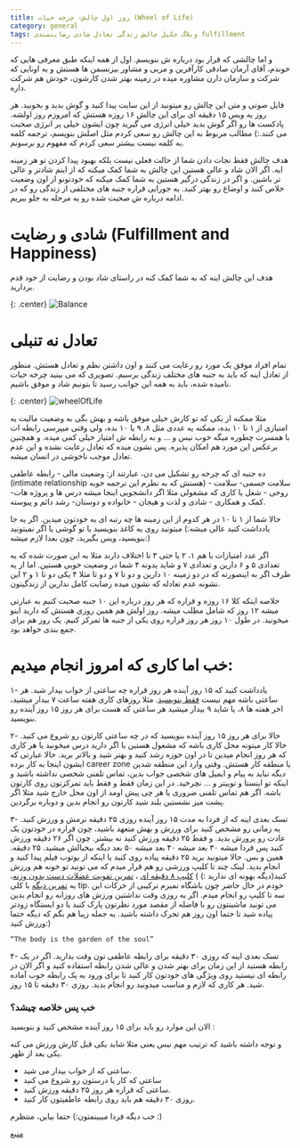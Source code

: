 ```yaml
---
title: روز اول چالش- چرخه حیات (Wheel of Life)
category: general
tags: وبلاگ جکیل چالش زندگی تعادل شادی رضایتمندی fulfillment
---
```



و اما چالشی که قرار بود درباره ش بنویسم. 
اول از همه اینکه طبق معرفی هایی که خوندم، آقای آرمان صادقی کارآفرین و مربی و مشاور بیزنسمن ها هستش و به اونایی که شرکت و سازمان دارن مشاوره میده در زمینه بهتر شدن کارشون، خودش هم شرکت داره. 

فایل صوتی و متن این چالش رو میتونید از این سایت پیدا کنید و گوش بدید و بخونید. هر روز یه ویس ۱۵ دقیقه ای برای این چالش ۱۶ روزه هستش که امروزم روز اولشه. پادکست ها رو اگر گوش بدید خیلی انرژی می گیرید چون ایشون خیلی پر انرژی صحبت می کنند.:) مطالب مربوط به این چالش رو سعی کردم مثل اصلش بنویسم، ترجمه کلمه به کلمه نیست بیشتر سعی کردم که مفهوم رو برسونم.

هدف چالش فقط نجات دادن شما از حالت فعلی نیست بلکه بهبود پیدا کردن تو هر زمینه ایه.
اگر الان شاد و عالی هستین این چالش به شما کمک میکنه که از اینم شادتر و عالی تر باشین. 
و اگر در زندگی درگیر هستین به شما کمک میکنه که خودتونو از اون وضعیت خلاص کنید و اوضاع رو بهتر کنید. یه جورایی قراره جنبه های مختلفی از زندگی رو که در ادامه درباره ش صحبت شده رو یه مرحله به جلو ببریم.

# شادی و رضایت (Fulfillment and Happiness)

هدف این چالش اینه که به شما کمک کنه در راستای شاد بودن و رضایت از خود قدم بردارید.

{: .center}
![Balance](https://titaniumsuccess.com/wp-content/uploads/2017/06/business-coaching-Wheel-of-Life.jpg)

# تعادل نه تنبلی
تمام افراد موفق یک مورد رو رعایت می کنند و اون داشتن نظم و تعادل هستش.
 منظور از تعادل اینه که باید به جنبه های مختلف زندگی برسیم.
 تصویری که می بینید چرخه حیات نامیده شده، باید به همه این جوانب رسید تا بتونیم شاد و موفق باشیم.
 
 {: .center}
![wheelOfLife](https://titaniumsuccess.com/wp-content/uploads/2017/05/The-Titanium-Success-Wheel-of-Life-Infographic.jpg "Wheel of Life")



مثلا ممکنه از یکی که تو کارش خیلی موفق باشه و بهش بگی به وضعیت مالیت یه امتیازی از ۱ تا ۱۰ بده، ممکنه یه عددی مثل ۸، ۹ یا ۱۰ بده،  ولی وقتی میپرسی رابطه ات با همسرت چطوره میگه خوب نیس و … و به رابطه ش امتیاز خیلی کمی میده. و همچنین برعکس این مورد هم امکان پذیره. پس نشون میده که تعادل رعایت نشده و این عدم تعادل موجب ناخوشی در انسان میشه. 

ده جنبه ای که چرخه رو تشکیل می دن، عبارتند از: وضعیت مالی - رابطه عاطفی (intimate relationship هستش که به نظرم این ترجمه خوبه) - سلامت جسمی- سلامت روحی - شغل یا کاری که مشغولی مثلا اگر دانشجویی اینجا میشه درس ها و پروژه هات- کمک و همکاری - شادی و لذت و هیجان - خانواده و دوستان- رشد دائم و پیوسته. 

 حالا شما از ۱ تا ۱۰ در هر کدوم از این زمینه ها چه رتبه ای به خودتون میدین. اگر یه جا یادداشت کنید عالی میشه:) میتونید روی یه کاغذ بنویسید یا تو گوشی یا اگر نمیتونید بنویسید، ویس بگیرید، چون بعدا لازم میشه:)

اگر عدد امتیازات با هم ۱، ۲ یا حتی ۳ تا اختلاف دارند مثلا به این صورت شده که یه تعدادی ۵ و ۶ دارین و تعدادی ۷ و شاید یدونه ۴ شما در وضعیت خوبی هستین.
اما از یه طرف اگر به اینصورته که در دو زمینه ۱۰ دارین و دو تا ۷ و دو تا مثلا ۴ یکی دو تا ۱ و ۲ این نشونه عدم تعادله که نشون میده رضایت کامل ندارین از زندگیتون.

خلاصه اینکه کلا ۱۶ روزه و قراره که هر روز درباره این ۱۰ جنبه صحبت کنیم به عبارتی میشه ۱۲ روز که شامل مطلب میشه. روز اولش هم همین روزی هستش که دارید اینو میخونید. در طول ۱۰ روز هر روز قراره روی یکی از جنبه ها تمرکز کنیم. یک روز هم برای جمع بندی خواهد بود.

# خب اما کاری که امروز انجام میدیم:
۱- یادداشت کنید که ۱۵ روز آینده هر روز قراره چه ساعتی از خواب بیدار شید. هر ساعتی باشه مهم نیست <u>فقط بنویسید</u>. مثلا روزهای کاری هفته ساعت ۷ بیدار میشید، اخر هفته ها ۸، یا شاید ۹ بیدار میشید هر ساعتی که هست برای هر روز ۱۵ روز آینده رو بنویسید.

۲- حالا برای هر روز ۱۵ روز آینده بنویسید که در چه ساعتی کارتون رو شروع می کنید. حالا کار میتونه محل کاری باشه که مشغول هستین یا اگر دارید درس میخونید یا هر کاری که هر روز انجام میدین تا در اون حوزه رشد کنید و بهتر شید و بالاتر برید. حالا عبارتی که ایشون اینجا به کار برده career zone یا منطقه کار هستش. وقتی وارد این منطقه شدین دیگه نباید به پیام و ایمیل های شخصی جواب بدین، تماس تلفنی شخصی نداشته باشید و اینکه تو اینستا و توییتر و … نچرخید. در این زمان فقط و فقط باید تمرکزتون روی کارتون باشه.
اگر هم تماس تلفنی ضروری یا هر چی پیش اومد از اون محل خارج شید مثلا اگر پشت میز نشستین بلند شید کارتون رو انجام بدین و دوباره برگردین.

۳- تسک بعدی اینه که از فردا به مدت ۱۵ روز آینده روزی ۲۵ دقیقه نرمش و ورزش کنید. یه زمانی رو مشخص کنید برای ورزش و بهش متعهد باشید، چون قراره در خودتون یک عادت رو پرورش بدید. و فقط ۲۵ دقیقه ورزش کنید نه بیشتر. چون اگر ۲۶ دقیقه ورزش کنید پس فردا میشه ۳۰ بعد میشه ۴۰ بعد میشه ۵۰ بعد دیگه بیخیالش میشید. ۲۵ دقیقه. همین و بس.
حالا میتونید برید ۲۵ دقیقه پیاده روی کنید یا اینکه از یوتوب فیلم پیدا کنید و انجام بدید. 
لینک چند تا کلیپ ورزشی رو هم قرار میدم که می تونید تو خونه هم ورزش کنید(دیگه بهونه ای ندارید :) ) [کلیپ ۸ دقیقه ای](https://www.youtube.com/watch?v=wACJFmx7FKs) ، [تمرین تقویت عضلات دست بدون وزنه](https://www.youtube.com/watch?v=UyTR2EjTAXU)، یه [تمرین دیگه](https://www.youtube.com/watch?v=hnf9VTBc_Dk) با کلی tip. خودم در حال حاضر چون باشگاه نمیرم ترکیبی از حرکات این سه تا کلیپ رو انجام میدم. اگر یه روزی وقت نداشتین ورزش های روزانه رو انجام بدین می تونید ماشینتون رو با فاضله از مقصد مورد نظرتون پارک کنید یا دو ایستگاه زودتر پیاده شید تا حتما اون روز هم تحرک داشته باشید. یه جمله زیبا هم بگم که دیگه حتما ورزش کنید:) 


    “The body is the garden of the soul”


۴- تسک بعدی اینه که روزی ۳۰ دقیقه برای رابطه عاطفی تون وقت بذارید. اگر در یک رابطه هستید از این زمان برای بهتر شدن و عالی شدن رابطه استفاده کنید و اگر الان در رابطه ای نیستید روی ویژگی های خودتون کار کنید تا برای ورود به یک رابطه خوب آماده شید. هر کاری که لازم و مناسب میدونید رو انجام بدید. روزی ۳۰ دقیقه تا ۱۵ روز.

### خب پس خلاصه چیشد؟
الان این موارد رو باید برای ۱۵ روز آینده مشخص کنید و بنویسید :

و توجه داشته باشید که ترتیب مهم نیس یعنی مثلا شاید یکی قبل کارش ورزش می کنه یکی بعد از ظهر.
*	ساعتی که از خواب بیدار می شید.
*	ساعتی که کار یا درستون رو شروع می کنید
*	ساعتی که قراره هر روز ۲۵ دقیقه ورزش کنید.
*	روزی ۳۰ دقیقه هم باید روی رابطه عاطفیتون کار کنید.

خب دیگه فردا میبینمتون:) حتما بیاین، منتظرم :)


[منبع]

[منبع]: https://titaniumsuccess.com/podcast/the-titanium-wheel-of-life/


